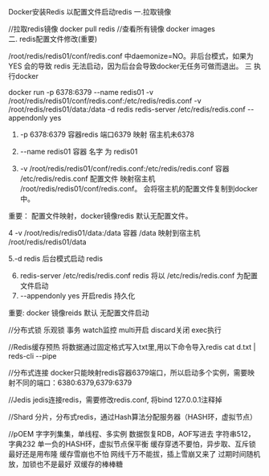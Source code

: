 Docker安装Redis 以配置文件启动redis
一.拉取镜像

//拉取redis镜像
docker pull redis 
//查看所有镜像
docker images   
二. redis配置文件修改(重要)

/root/redis/redis01/conf/redis.conf 中daemonize=NO。非后台模式，如果为YES 会的导致 redis 无法启动，因为后台会导致docker无任务可做而退出。
三 执行docker

docker run -p 6378:6379 --name redis01 -v /root/redis/redis01/conf/redis.conf:/etc/redis/redis.conf -v /root/redis/redis01/data:/data -d redis redis-server /etc/redis/redis.conf --appendonly yes
1. -p 6378:6379  容器redis 端口6379 映射 宿主机未6378

2. --name redis01 容器 名字 为 redis01

3. -v /root/redis/redis01/conf/redis.conf:/etc/redis/redis.conf   容器 /etc/redis/redis.conf 配置文件 映射宿主机 /root/redis/redis01/conf/redis.conf。  会将宿主机的配置文件复制到docker中。

重要： 配置文件映射，docker镜像redis 默认无配置文件。

4 -v /root/redis/redis01/data:/data  容器 /data 映射到宿主机 /root/redis/redis01/data

5.-d redis  后台模式启动 redis 

6. redis-server /etc/redis/redis.conf    redis 将以 /etc/redis/redis.conf 为配置文件启动
7. --appendonly yes  开启redis 持久化

重要:  docker 镜像reids 默认 无配置文件启动

//分布式锁
乐观锁 事务
watch监控
multi开启
discard关闭
exec执行

//Redis缓存预热
将数据通过固定格式写入txt里,用以下命令导入redis
cat d.txt | reds-cli --pipe

//分布式连接
docker只能映射redis容器6379端口，所以启动多个实例，需要映射不同的端口：6380:6379,6379:6379

//Jedis
jedis连接redis，需要修改redis.conf, 将bind 127.0.0.1注释掉

//Shard
分片，分布式redis，通过Hash算法分配服务器（HASH环，虚拟节点）

//pOEM
字字列集集，单线程、多实例
数据恢复RDB，AOF写进去
字符串512，字典232
单一负的HASH环，虚拟节点保平衡
缓存穿透不要怕，异步取、互斥锁
最好还是用布隆
缓存雪崩也不怕
网线千万不能拔，插上雪崩又来了
过期时间随机放，加锁也不是最好
双缓存的棒棒糖
